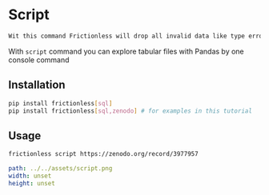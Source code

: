# Script

```markdown remark type=info
Wit this command Frictionless will drop all invalid data like type errors in cells. Use `validate` if needed.
```

With `script` command you can explore tabular files with Pandas by one console command

## Installation

```bash tabs=CLI
pip install frictionless[sql]
pip install frictionless[sql,zenodo] # for examples in this tutorial
```

## Usage

```bash
frictionless script https://zenodo.org/record/3977957
```

```yaml image
path: ../../assets/script.png
width: unset
height: unset
```
